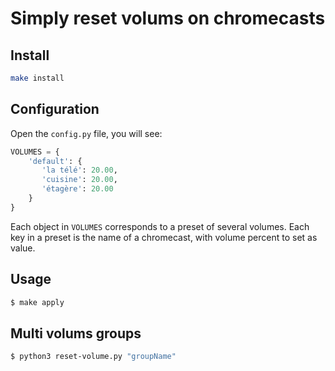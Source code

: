 # Simply reset volums on chromecasts

## Install
```bash
make install
```

## Configuration
Open the ``config.py`` file, you will see:
```python
VOLUMES = {
    'default': {
       'la télé': 20.00,
       'cuisine': 20.00,
       'étagère': 20.00
    }
}
```

Each object in ``VOLUMES`` corresponds to a preset of several volumes.
Each key in a preset is the name of a chromecast, with volume percent to set as value.

## Usage
```bash
$ make apply
```

## Multi volums groups
```bash
$ python3 reset-volume.py "groupName"
```
